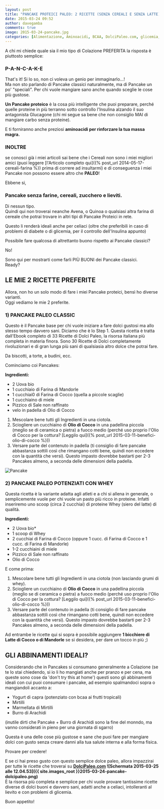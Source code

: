 ```yaml
---
layout: post
title: "PANCAKE PROTEICI PALEO: 2 RICETTE (SENZA CEREALI E SENZA LATTE)"
date: 2015-03-24 09:52
author: davegamba
comments: true
image: 2015-03-24-pancake.jpg
categories: [Alimentazione, Aminoacidi, BCAA, DolciPaleo.com, glicemia, merenda, Paleo, proteine, Ricette]
---
```


A chi mi chiede quale sia il mio tipo di Colazione PREFERITA la risposta è piuttosto semplice:

### P-A-N-C-A-K-E

That's it! Si lo so, non ci voleva un genio per immaginarlo...!  
Ma non sto parlando di Pancake classici naturalmente, ma di Pancake un po' "speciali". Per chi vuole mangiare sano anche quando sceglie le cose più gustose.

**Un Pancake proteico** è la cosa più intelligente che puoi preparare, perché quelle proteine in più terranno sotto controllo l'Insulina alzando il suo antagonista Glucagone (chi mi segue sa bene che non consiglio MAI di mangiare carbo senza proteine).

E ti forniranno anche preziosi **aminoacidi per rinforzare la tua massa magra.**

### INOLTRE

se conosci già i miei articoli sai bene che i Cereali non sono i miei migliori amici (puoi leggere [l'Articolo completo qui]({% post_url 2014-05-17-cereali-farina %}) prima di correre ad insultarmi) e di conseguenza i miei Pancake non possono essere altro che **PALEO**!

Ebbene si,

### Pancake senza farine, cereali, zucchero e lieviti.

Di nessun tipo.  
Quindi qui non troverai neanche Avena, o Quinoa o qualsiasi altra farina di cereale che potrai trovare in altri tipi di Pancake Proteici in rete.

Questo li renderà ideali anche per celiaci (oltre che preferibili in caso di problemi di diabete o di glicemia, per il controllo dell'Insulina appunto)

Possibile fare qualcosa di altrettanto buono rispetto ai Pancake classici?

No!

Sono qui per mostrarti come farli PIÙ BUONI dei Pancake classici.  
Ready?

LE MIE 2 RICETTE PREFERITE
--------------------------

Allora, non ho un solo modo di fare i miei Pancake proteici, bensì ho diverse varianti.  
Oggi vediamo le mie 2 preferite.

### 1) PANCAKE PALEO CLASSIC

Questo è il Pancake base per chi vuole iniziare a fare dolci gustosi ma allo stesso tempo davvero sani. Diciamo che è lo Step 1. Questa ricetta è tratta dall'Ebook completo di 33 Ricette di Dolci Paleo, la risorsa italiana più completa in materia finora. Sono 30 Ricette di Dolci completamente rivoluzionari e di gran lunga più sani di qualsiasia altro dolce che potrai fare.

Da biscotti, a torte, a budini, ecc.

Cominciamo coi Pancakes:

**Ingredienti:**
- 2 Uova bio
- 1 cucchiaio di Farina di Mandorle
- 1 cucchiai0 di Farina di Cocco (quella a piccole scaglie)
- 1 cucchiaino di miele
- Pizzico di Sale non raffinato
- velo in padella di Olio di Cocco

1. Mescolare bene tutti gli Ingredienti in una ciotola.  
2. Sciogliere un cucchiaino di **Olio di Cocco** in una padellina piccola (meglio se di ceramica o pietra) a fuoco medio (perché uso proprio l'Olio di Cocco per la cottura? [Leggilo qui]({% post_url 2015-03-11-benefici-olio-di-cocco %}))
3. Versare parte del contenuto in padella (ti consiglio di fare pancake abbastanza sottili così che rimangano cotti bene, quindi non eccedere con la quantità che versi). Questo impasto dovrebbe bastarti per 2-3 Pancakes almeno, a seconda delle dimensioni della padella.

![Pancake]({{site.images_root}}2015-03-24-pancake-1.jpg)

### 2) PANCAKE PALEO POTENZIATI CON WHEY

Questa ricetta è la variante adatta agli atleti e a chi si allena in generale, o semplicemente vuole per chi vuole un pasto più ricco in proteine. Infatti inseriremo uno scoop (circa 2 cucchiai) di proteine Whey (siero del latte) di qualità.

**Ingredienti:**
- 2 Uova bio*
- 1 scoop di Whey
- 2 cucchiai di Farina di Cocco (oppure 1 cucc. di Farina di Cocco e 1 cucc. di Farina di Mandorle)
- 1-2 cucchiaini di miele
- Pizzico di Sale non raffinato
- Olio di Cocco

E come prima:  
1. Mescolare bene tutti gli Ingredienti in una ciotola (non lasciando grumi di whey).  
2. Sciogliere un cucchiaino di **Olio di Cocco** in una padellina piccola (meglio se di ceramica o pietra) a fuoco medio (perché uso proprio l'Olio di Cocco per la cottura? [Leggilo qui]({% post_url 2015-03-11-benefici-olio-di-cocco %}))  
3. Versare parte del contenuto in padella (ti consiglio di fare pancake abbastanza sottili così che rimangano cotti bene, quindi non eccedere con la quantità che versi). Questo impasto dovrebbe bastarti per 2-3 Pancakes almeno, a seconda delle dimensioni della padella.

Ad entrambe le ricette qui si sopra è possibile aggiungere **1 bicchiere di Latte di Cocco o di Mandorle** se si desidera, per dare un tocco in più ;)

GLI ABBINAMENTI IDEALI?
-----------------------

Considerando che in Pancakes si consumano generalmente a Colazione (se te lo stai chiedendo, si io li ho mangiati anche per pranzo e per cena, ma queste sono cose da 'don't try this at home') questi sono gli abbinamenti ideali con cui puoi consumare i pancake, ad esempio spalmandoci sopra o mangiandoli accanto a:

- Yogurt di capra (potenziato con bcaa ai frutti tropicali)
- Mirtilli
- Marmellata di Mirtilli
- Burro di Arachidi

(inutile dirti che Pancake + Burro di Arachidi sono la fine del monndo, ma vanno considerati in pieno per una giornata di sgarro)

Questa è una delle cose più gustose e sane che puoi fare per mangiare dolci con gusto senza creare danni alla tua salute interna e alla forma fisica.

Provare per credere!

E se ci hai preso gusto con questo semplice dolce paleo, allora impazzirai per tutte le ricette che troverai su **[DolciPaleo.com](http://dolcipaleo.com/) ![Schermata 2015-03-25 alle 12.04.53]({{ site.images_root }}2015-03-24-pancake-dolcipaleo.png)**  
È la risorsa più completa e semplice per chi vuole provare tantissime ricette diverse di dolci buoni e davvero sani, adatti anche a celiaci, intolleranti al lievito e con problemi di glicemia.

Buon appetito!